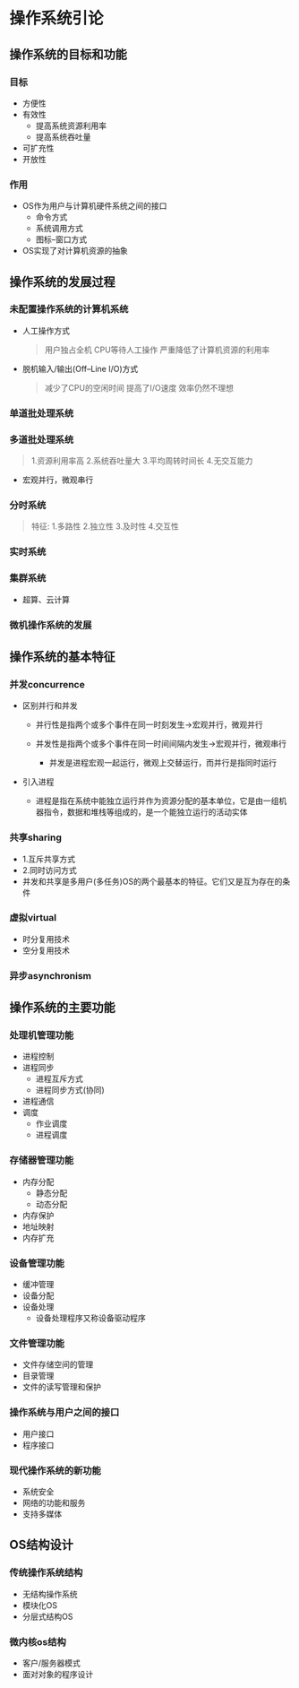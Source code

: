 # 操作系统引论

## 操作系统的目标和功能

### 目标

* 方便性
* 有效性
    * 提高系统资源利用率
    * 提高系统吞吐量
* 可扩充性
* 开放性
### 作用
* OS作为用户与计算机硬件系统之间的接口
    * 命令方式
    * 系统调用方式
    * 图标–窗口方式
* OS实现了对计算机资源的抽象
## 操作系统的发展过程

### 未配置操作系统的计算机系统
* 人工操作方式

  > 用户独占全机 CPU等待人工操作 严重降低了计算机资源的利用率
* 脱机输入/输出(Off–Line I/O)方式

  > 减少了CPU的空闲时间 提高了I/O速度 效率仍然不理想

### 单道批处理系统

### 多道批处理系统

> 1.资源利用率高
> 2.系统吞吐量大
> 3.平均周转时间长
> 4.无交互能力

* 宏观并行，微观串行
### 分时系统

> 特征:
> 1.多路性
> 2.独立性
> 3.及时性
> 4.交互性

### 实时系统
### 集群系统

- 超算、云计算

### 微机操作系统的发展
## 操作系统的基本特征

### 并发concurrence

* 区别并行和并发

  - 并行性是指两个或多个事件在同一时刻发生→宏观并行，微观并行

  - 并发性是指两个或多个事件在同一时间间隔内发生→宏观并行，微观串行

    * 并发是进程宏观一起运行，微观上交替运行，而并行是指同时运行
* 引入进程

  - 进程是指在系统中能独立运行并作为资源分配的基本单位，它是由一组机器指令，数据和堆栈等组成的，是一个能独立运行的活动实体

### 共享sharing

* 1.互斥共享方式
* 2.同时访问方式
* 并发和共享是多用户(多任务)OS的两个最基本的特征。它们又是互为存在的条件
### 虚拟virtual

* 时分复用技术
* 空分复用技术
### 异步asynchronism

## 操作系统的主要功能

### 处理机管理功能

* 进程控制
* 进程同步
    * 进程互斥方式
    * 进程同步方式(协同)
* 进程通信
* 调度
    * 作业调度
    * 进程调度
### 存储器管理功能

* 内存分配
    * 静态分配
    * 动态分配
* 内存保护
* 地址映射
* 内存扩充
### 设备管理功能

* 缓冲管理
* 设备分配
* 设备处理
    * 设备处理程序又称设备驱动程序
### 文件管理功能

* 文件存储空间的管理
* 目录管理
* 文件的读写管理和保护
### 操作系统与用户之间的接口

* 用户接口
* 程序接口
### 现代操作系统的新功能

* 系统安全
* 网络的功能和服务
* 支持多媒体
## OS结构设计

### 传统操作系统结构
* 无结构操作系统
* 模块化OS
* 分层式结构OS
### 微内核os结构
* 客户/服务器模式
* 面对对象的程序设计
